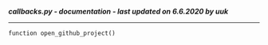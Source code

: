 ***callbacks.py - documentation - last updated on 6.6.2020 by uuk***
___

    function open_github_project()